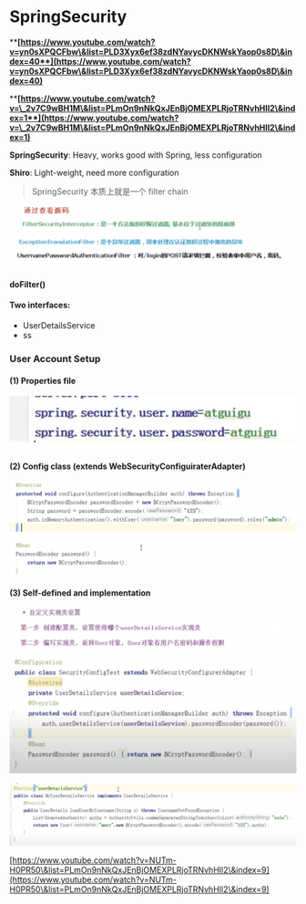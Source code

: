 # SpringSecurity

****[**https://www.youtube.com/watch?v=yn0sXPQCFbw\&list=PLD3Xyx6ef38zdNYavycDKNWskYaop0s8D\&index=40**](https://www.youtube.com/watch?v=yn0sXPQCFbw\&list=PLD3Xyx6ef38zdNYavycDKNWskYaop0s8D\&index=40)****

****[**https://www.youtube.com/watch?v=\_2v7C9wBH1M\&list=PLmOn9nNkQxJEnBjOMEXPLRjoTRNvhHIl2\&index=1**](https://www.youtube.com/watch?v=\_2v7C9wBH1M\&list=PLmOn9nNkQxJEnBjOMEXPLRjoTRNvhHIl2\&index=1)****

**SpringSecurity**: Heavy, works good with Spring, less configuration

**Shiro**: Light-weight, need more configuration

> SpringSecurity 本质上就是一个 filter chain

![](<../.gitbook/assets/image (158).png>)

#### doFilter()

#### Two interfaces:

* UserDetailsService
* ss

### User Account Setup

#### (1) Properties file

![](<../.gitbook/assets/image (161).png>)

#### (2) Config class (extends WebSecurityConfiguiraterAdapter)

![](<../.gitbook/assets/image (164).png>)

#### (3) Self-defined and implementation

![](<../.gitbook/assets/image (165).png>)

![](<../.gitbook/assets/image (166).png>)

[https://www.youtube.com/watch?v=NUTm-H0PR50\&list=PLmOn9nNkQxJEnBjOMEXPLRjoTRNvhHIl2\&index=9](https://www.youtube.com/watch?v=NUTm-H0PR50\&list=PLmOn9nNkQxJEnBjOMEXPLRjoTRNvhHIl2\&index=9)











